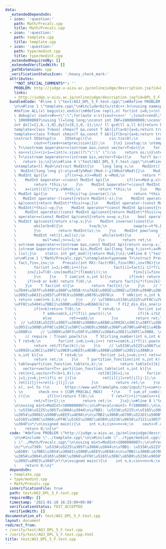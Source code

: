 ```yaml
---
data:
  _extendedDependsOn:
  - icon: ':question:'
    path: Math/Precalc.cpp
    title: Math/Precalc.cpp
  - icon: ':question:'
    path: template.cpp
    title: template.cpp
  - icon: ':question:'
    path: type/modint.cpp
    title: type/modint.cpp
  _extendedRequiredBy: []
  _extendedVerifiedWith: []
  _pathExtension: cpp
  _verificationStatusIcon: ':heavy_check_mark:'
  attributes:
    '*NOT_SPECIAL_COMMENTS*': ''
    PROBLEM: http://judge.u-aizu.ac.jp/onlinejudge/description.jsp?id=DPL_5_F
    links:
    - http://judge.u-aizu.ac.jp/onlinejudge/description.jsp?id=DPL_5_F
  bundledCode: "#line 1 \"test/AOJ_DPL_5_F.test.cpp\"\n#define PROBLEM \"http://judge.u-aizu.ac.jp/onlinejudge/description.jsp?id=DPL_5_F\"\
    \n\n#line 1 \"template.cpp\"\n#include<bits/stdc++.h>\nusing namespace std;\n\
    #define ALL(x) begin(x),end(x)\n#define rep(i,n) for(int i=0;i<(n);i++)\n#define\
    \ debug(v) cout<<#v<<\":\";for(auto x:v){cout<<x<<' ';}cout<<endl;\n#define mod\
    \ 1000000007\nusing ll=long long;\nconst int INF=1000000000;\nconst ll LINF=1001002003004005006ll;\n\
    int dx[]={1,0,-1,0},dy[]={0,1,0,-1};\n// ll gcd(ll a,ll b){return b?gcd(b,a%b):a;}\n\
    template<class T>bool chmax(T &a,const T &b){if(a<b){a=b;return true;}return false;}\n\
    template<class T>bool chmin(T &a,const T &b){if(b<a){a=b;return true;}return false;}\n\
    \nstruct IOSetup{\n    IOSetup(){\n        cin.tie(0);\n        ios::sync_with_stdio(0);\n\
    \        cout<<fixed<<setprecision(12);\n    }\n} iosetup;\n \ntemplate<typename\
    \ T>\nostream &operator<<(ostream &os,const vector<T>&v){\n    for(int i=0;i<(int)v.size();i++)\
    \ os<<v[i]<<(i+1==(int)v.size()?\"\":\" \");\n    return os;\n}\ntemplate<typename\
    \ T>\nistream &operator>>(istream &is,vector<T>&v){\n    for(T &x:v)is>>x;\n \
    \   return is;\n}\n\n#line 4 \"test/AOJ_DPL_5_F.test.cpp\"\n\n#line 1 \"type/modint.cpp\"\
    \ntemplate<ll Mod>\nstruct ModInt{\n    long long x;\n    ModInt():x(0){}\n  \
    \  ModInt(long long y):x(y>=0?y%Mod:(Mod-(-y)%Mod)%Mod){}\n    ModInt &operator+=(const\
    \ ModInt &p){\n        if((x+=p.x)>=Mod) x-=Mod;\n        return *this;\n    }\n\
    \    ModInt &operator-=(const ModInt &p){\n        if((x+=Mod-p.x)>=Mod)x-=Mod;\n\
    \        return *this;\n    }\n    ModInt &operator*=(const ModInt &p){\n    \
    \    x=(int)(1ll*x*p.x%Mod);\n        return *this;\n    }\n    ModInt &operator/=(const\
    \ ModInt &p){\n        (*this)*=p.inverse();\n        return *this;\n    }\n \
    \   ModInt operator-()const{return ModInt(-x);}\n    ModInt operator+(const ModInt\
    \ &p)const{return ModInt(*this)+=p;}\n    ModInt operator-(const ModInt &p)const{return\
    \ ModInt(*this)-=p;}\n    ModInt operator*(const ModInt &p)const{return ModInt(*this)*=p;}\n\
    \    ModInt operator/(const ModInt &p)const{return ModInt(*this)/=p;}\n    bool\
    \ operator==(const ModInt &p)const{return x==p.x;}\n    bool operator!=(const\
    \ ModInt &p)const{return x!=p.x;}\n    ModInt inverse()const{\n        int a=x,b=Mod,u=1,v=0,t;\n\
    \        while(b>0){\n            t=a/b;\n            swap(a-=t*b,b);swap(u-=t*v,v);\n\
    \        }\n        return ModInt(u);\n    }\n    ModInt pow(long long n)const{\n\
    \        ModInt ret(1),mul(x);\n        while(n>0){\n            if(n&1) ret*=mul;\n\
    \            mul*=mul;n>>=1;\n        }\n        return ret;\n    }\n    friend\
    \ ostream &operator<<(ostream &os,const ModInt &p){return os<<p.x;}\n    friend\
    \ istream &operator>>(istream &is,ModInt &a){long long t;is>>t;a=ModInt<Mod>(t);return\
    \ (is);}\n    static int get_mod(){return Mod;}\n};\n#line 6 \"test/AOJ_DPL_5_F.test.cpp\"\
    \n\n#line 1 \"Math/Precalc.cpp\"\ntemplate<typename T>\nstruct Precalc{\n    vector<T>\
    \ fact,finv,inv;\n    Precalc(int MX):fact(MX),finv(MX),inv(MX){\n        fact[0]=T(1),fact[1]=T(1),finv[0]=T(1),finv[1]=T(1),inv[1]=T(1);\n\
    \        for(int i=2;i<MX;i++){\n            fact[i]=fact[i-1]*T(i);\n       \
    \     inv[i]=T(0)-inv[mod%i]*(T(mod/i));\n            finv[i]=finv[i-1]*inv[i];\n\
    \        }\n    }\n    T com(int n,int k){\n        if(n<k) return T(0);\n   \
    \     if(n<0 or k<0) return T(0);\n        return fact[n]*(finv[k]*finv[n-k]);\n\
    \    }\n    T fac(int n){\n        return fact[n];\n    }\n    // \u91CD\u8907\
    \u7D44\u307F\u5408\u308F\u305B:n\u7A2E\u985E\u306E\u7269\u304B\u3089\u91CD\u8907\
    \u3092\u8A31\u3057\uFF0Ck\u500B\u9078\u3076\n    T nHk(int n,int k){\n       \
    \ return com(n+k-1,k);\n    }\n    // \u7389n\u533A\u5225\uFF0C\u7BB1k\u533A\u5225\
    \uFF0C\u5404\u7BB11\u500B\u4EE5\u4E0AO(k)\n    T F12_dis_dis_one(int n,int k){\n\
    \        if(n<k)return T(0);\n        T ret=0;\n        for(int i=0;i<=k;i++){\n\
    \            T add=com(k,i)*(T(i).pow(n));\n            if((k-i)%2) ret-=add;\n\
    \            else        ret+=add;\n        }\n        return ret;\n    }\n  \
    \  // \u533A\u5225\u3067\u304D\u308Bn\u4EBA\u3092k\u30C1\u30FC\u30E0\u306B\u308F\
    \u3051\u308B\uFF0C\u30C1\u30FC\u30E0\u306B\u306F\u6700\u4F4E1\u4EBA\u5C5E\u3059\
    \u308B\n    // \u30D9\u30F3\u56F3\u3092\u30A4\u30E1\u30FC\u30B8, \u5305\u9664\n\
    \    // require : T(num).pow(k)\n    T Stirling_number(int n,int k){\n       \
    \ T ret=0;\n        for(int i=0;i<=k;i++) ret+=com(k,i)*T(i).pow(n)*((k-i)%2?(-1):1);\n\
    \        return ret/T(fac(k));\n    }\n    // \u533A\u5225\u3067\u304D\u308Bn\u4EBA\
    \u3092k\u30C1\u30FC\u30E0\u4EE5\u4E0B\u306B\u308F\u3051\u308B\n    T Bell_number(int\
    \ n,int k){\n        T ret=0;\n        for(int i=1;i<=k;i++) ret+=Stirling_number(n,i);\n\
    \        return ret;\n    }\n    T partition_function(int n,int k){\n        auto\
    \ table=partition_function_table(n,k);\n        return table[n][k];\n    }\n \
    \   vector<vector<T>> partition_function_table(int n,int k){\n        vector<vector<T>>\
    \ ret(n+1,vector<T>(k+1,0));\n        ret[0][0]=1;\n        for(int i=0;i<=n;i++)for(int\
    \ j=1;j<=k;j++)if(i or j){\n            ret[i][j]=ret[i][j-1];\n            if(i-j>=0)\
    \ ret[i][j]+=ret[i-j][j];\n        }\n        return ret;\n    }\n    /* sum combination(n+x,\
    \ x), x=l to r\n       https://www.wolframalpha.com/input/?i=sum+combination%28n%2Bx+%2Cx%29%2C+x%3Dl+to+r&lang=ja\
    \ \n       check n+x < [COM_PRECALC_MAX]    */\n    T sum_of_comb(int n,int l,int\
    \ r){\n        if(l>r)return T(0);\n        T ret=T(r+1)*com(n+r+1,r+1)-T(l)*com(l+n,l);\n\
    \        ret/=T(n+1);\n        return ret;\n    }\n};\n#line 8 \"test/AOJ_DPL_5_F.test.cpp\"\
    \n\nusing mint=ModInt<1000000007>;\n\nPrecalc<mint> F(500000);\n\n/*\n\u7389:\
    \ \u533A\u5225\u3057\u306A\u3044\n\u7BB1: \u533A\u5225\n\u5165\u308C\u65B9: \u7BB1\
    \u3054\u30681\u500B\u4EE5\u4E0A\n\n\u7BB1\u306B\u6700\u521D1\u500B\u305A\u3064\
    \u5165\u308C\u3066\uFF0C\u5165\u308C\u65B9\u5236\u9650\u7121\u3057\u3092\u89E3\
    \u304F\n*/\n\nsigned main(){\n    int n,k;cin>>n>>k;\n    cout<<F.com(n-k+k-1,k-1)<<endl;\n\
    \    return 0;\n}\n"
  code: "#define PROBLEM \"http://judge.u-aizu.ac.jp/onlinejudge/description.jsp?id=DPL_5_F\"\
    \n\n#include \"../template.cpp\"\n\n#include \"../type/modint.cpp\"\n\n#include\
    \ \"../Math/Precalc.cpp\"\n\nusing mint=ModInt<1000000007>;\n\nPrecalc<mint> F(500000);\n\
    \n/*\n\u7389: \u533A\u5225\u3057\u306A\u3044\n\u7BB1: \u533A\u5225\n\u5165\u308C\
    \u65B9: \u7BB1\u3054\u30681\u500B\u4EE5\u4E0A\n\n\u7BB1\u306B\u6700\u521D1\u500B\
    \u305A\u3064\u5165\u308C\u3066\uFF0C\u5165\u308C\u65B9\u5236\u9650\u7121\u3057\
    \u3092\u89E3\u304F\n*/\n\nsigned main(){\n    int n,k;cin>>n>>k;\n    cout<<F.com(n-k+k-1,k-1)<<endl;\n\
    \    return 0;\n}"
  dependsOn:
  - template.cpp
  - type/modint.cpp
  - Math/Precalc.cpp
  isVerificationFile: true
  path: test/AOJ_DPL_5_F.test.cpp
  requiredBy: []
  timestamp: '2021-01-10 16:25:09+09:00'
  verificationStatus: TEST_ACCEPTED
  verifiedWith: []
documentation_of: test/AOJ_DPL_5_F.test.cpp
layout: document
redirect_from:
- /verify/test/AOJ_DPL_5_F.test.cpp
- /verify/test/AOJ_DPL_5_F.test.cpp.html
title: test/AOJ_DPL_5_F.test.cpp
---
```

